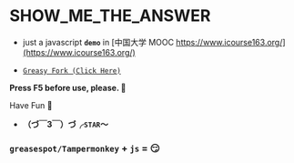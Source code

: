 # SHOW_ME_THE_ANSWER

- just a javascript __`demo`__ in [中国大学 MOOC https://www.icourse163.org/](https://www.icourse163.org/)

- [`Greasy Fork (Click Here)`](https://greasyfork.org/zh-CN/scripts/382960-one-key-mooc-homework)

__Press F5 before use, please. :ghost:__

Have Fun :ghost:

- __（づ￣3￣）づ╭`STAR`～__

### `greasespot/Tampermonkey` + `js` = :smirk:
